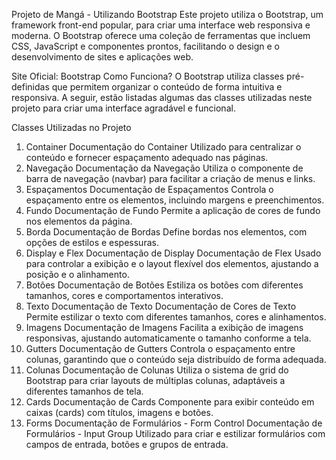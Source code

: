 Projeto de Mangá - Utilizando Bootstrap
Este projeto utiliza o Bootstrap, um framework front-end popular, para criar uma interface web responsiva e moderna. O Bootstrap oferece uma coleção de ferramentas que incluem CSS, JavaScript e componentes prontos, facilitando o design e o desenvolvimento de sites e aplicações web.

Site Oficial: Bootstrap
Como Funciona?
O Bootstrap utiliza classes pré-definidas que permitem organizar o conteúdo de forma intuitiva e responsiva. A seguir, estão listadas algumas das classes utilizadas neste projeto para criar uma interface agradável e funcional.

Classes Utilizadas no Projeto
1. Container
Documentação do Container
Utilizado para centralizar o conteúdo e fornecer espaçamento adequado nas páginas.
2. Navegação
Documentação da Navegação
Utiliza o componente de barra de navegação (navbar) para facilitar a criação de menus e links.
3. Espaçamentos
Documentação de Espaçamentos
Controla o espaçamento entre os elementos, incluindo margens e preenchimentos.
4. Fundo
Documentação de Fundo
Permite a aplicação de cores de fundo nos elementos da página.
5. Borda
Documentação de Bordas
Define bordas nos elementos, com opções de estilos e espessuras.
6. Display e Flex
Documentação de Display
Documentação de Flex
Usado para controlar a exibição e o layout flexível dos elementos, ajustando a posição e o alinhamento.
7. Botões
Documentação de Botões
Estiliza os botões com diferentes tamanhos, cores e comportamentos interativos.
8. Texto
Documentação de Texto
Documentação de Cores de Texto
Permite estilizar o texto com diferentes tamanhos, cores e alinhamentos.
9. Imagens
Documentação de Imagens
Facilita a exibição de imagens responsivas, ajustando automaticamente o tamanho conforme a tela.
10. Gutters
Documentação de Gutters
Controla o espaçamento entre colunas, garantindo que o conteúdo seja distribuído de forma adequada.
11. Colunas
Documentação de Colunas
Utiliza o sistema de grid do Bootstrap para criar layouts de múltiplas colunas, adaptáveis a diferentes tamanhos de tela.
12. Cards
Documentação de Cards
Componente para exibir conteúdo em caixas (cards) com títulos, imagens e botões.
13. Forms
Documentação de Formulários - Form Control
Documentação de Formulários - Input Group
Utilizado para criar e estilizar formulários com campos de entrada, botões e grupos de entrada.